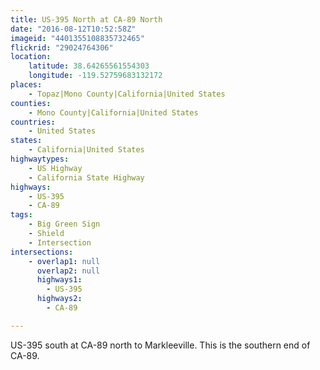 ```yaml
---
title: US-395 North at CA-89 North
date: "2016-08-12T10:52:58Z"
imageid: "4401355108835732465"
flickrid: "29024764306"
location:
    latitude: 38.64265561554303
    longitude: -119.52759683132172
places:
    - Topaz|Mono County|California|United States
counties:
    - Mono County|California|United States
countries:
    - United States
states:
    - California|United States
highwaytypes:
    - US Highway
    - California State Highway
highways:
    - US-395
    - CA-89
tags:
    - Big Green Sign
    - Shield
    - Intersection
intersections:
    - overlap1: null
      overlap2: null
      highways1:
        - US-395
      highways2:
        - CA-89

---
```

US-395 south at CA-89 north to Markleeville.  This is the southern end of CA-89.